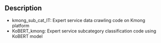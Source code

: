 ## Description
- kmong_sub_cat_IT: Expert service data crawling code on Kmong platform
- KoBERT_kmong: Expert service subcategory classification code using KoBERT model
